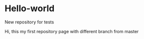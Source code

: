 # Hello-world
New repository for tests

Hi, this my first repository page with different branch from master
